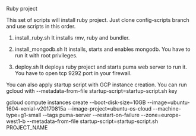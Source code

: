 Ruby project

This set of scripts will install ruby project.
Just clone config-scripts branch and use scripts in this order.

1. install_ruby.sh
It installs rmv, ruby and bundler.

2. install_mongodb.sh
It installs, starts and enables mongodb. You have to run it with root privileges.

3. deploy.sh
It deploys ruby project and starts puma web server to run it. You have to open tcp 9292 port in your firewall.

You can also apply startup script with GCP instance creation. You can run gcloud with --metadata-from-file startup-script=startup-script.sh key

gcloud compute instances create --boot-disk-size=10GB --image=ubuntu-1604-xenial-v20170815a --image-project=ubuntu-os-cloud --machine-type=g1-small --tags puma-server --restart-on-failure --zone=europe-west1-b --metadata-from-file startup-script=startup-script.sh PROJECT_NAME

